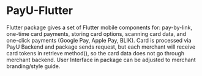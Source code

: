 # PayU-Flutter
Flutter package gives a set of Flutter mobile components for: pay-by-link, one-time card payments, storing card options, scanning card data, and one-click payments (Google Pay, Apple Pay, BLIK). Card is processed via PayU Backend and package sends request, but each merchant will receive card tokens in retrieve method(), so the card data does not go through merchant backend. User Interface in package can be adjusted to merchant branding/style guide.  
